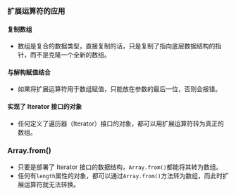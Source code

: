 ### 扩展运算符的应用

#### 复制数组

- 数组是复合的数据类型，直接复制的话，只是复制了指向底层数据结构的指针，而不是克隆一个全新的数组。

#### 与解构赋值结合

- 如果将扩展运算符用于数组赋值，只能放在参数的最后一位，否则会报错。

#### 实现了 Iterator 接口的对象

- 任何定义了遍历器（Iterator）接口的对象，都可以用扩展运算符转为真正的数组。



### Array.from()

- 只要是部署了 Iterator 接口的数据结构，`Array.from()`都能将其转为数组。
- 任何有`length`属性的对象，都可以通过`Array.from()`方法转为数组，而此时扩展运算符就无法转换。